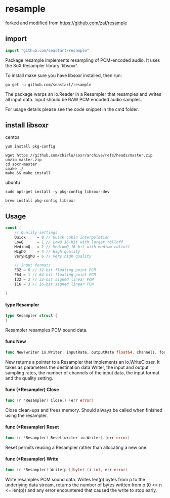 # resample

forked and modified from https://github.com/zaf/resample

## import

```go
import "github.com/seastart/resample"
```

Package resample implements resampling of PCM-encoded audio. It uses the SoX
Resampler library `libsoxr'.

To install make sure you have libsoxr installed, then run:
```
go get -u github.com/seastart/resample
```

The package warps an io.Reader in a Resampler that resamples and writes all
input data. Input should be RAW PCM encoded audio samples.

For usage details please see the code snippet in the cmd folder.

## install libsoxr
centos
```
yum install pkg-config

wget https://github.com/chirlu/soxr/archive/refs/heads/master.zip
unzip master.zip
cd soxr-master
cmake ./
make && make install
```

ubuntu
```
sudo apt-get install -y pkg-config libsoxr-dev
```

```
brew install pkg-config libsoxr
```

## Usage

```go
const (
	// Quality settings
	Quick     = 0 // Quick cubic interpolation
	LowQ      = 1 // LowQ 16-bit with larger rolloff
	MediumQ   = 2 // MediumQ 16-bit with medium rolloff
	HighQ     = 4 // High quality
	VeryHighQ = 6 // Very high quality

	// Input formats
	F32 = 0 // 32-bit floating point PCM
	F64 = 1 // 64-bit floating point PCM
	I32 = 2 // 32-bit signed linear PCM
	I16 = 3 // 16-bit signed linear PCM

)
```

#### type Resampler

```go
type Resampler struct {
}
```

Resampler resamples PCM sound data.

#### func  New

```go
func New(writer io.Writer, inputRate, outputRate float64, channels, format, quality int) (*Resampler, error)
```
New returns a pointer to a Resampler that implements an io.WriteCloser. It takes
as parameters the destination data Writer, the input and output sampling rates,
the number of channels of the input data, the input format and the quality
setting.

#### func (*Resampler) Close

```go
func (r *Resampler) Close() (err error)
```
Close clean-ups and frees memory. Should always be called when finished using
the resampler.

#### func (*Resampler) Reset

```go
func (r *Resampler) Reset(writer io.Writer) (err error)
```
Reset permits reusing a Resampler rather than allocating a new one.

#### func (*Resampler) Write

```go
func (r *Resampler) Write(p []byte) (i int, err error)
```
Write resamples PCM sound data. Writes len(p) bytes from p to the underlying
data stream, returns the number of bytes written from p (0 <= n <= len(p)) and
any error encountered that caused the write to stop early.

